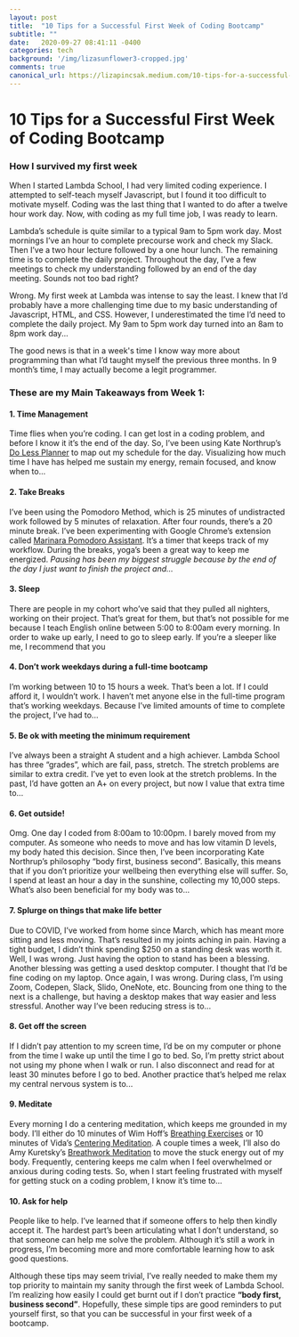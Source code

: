 ```yaml
---
layout: post
title:  "10 Tips for a Successful First Week of Coding Bootcamp"
subtitle: ""
date:   2020-09-27 08:41:11 -0400
categories: tech
background: '/img/lizasunflower3-cropped.jpg'
comments: true
canonical_url: https://lizapincsak.medium.com/10-tips-for-a-successful-first-week-of-coding-bootcamp-291bb6b18a6a
---
```


# 10 Tips for a Successful First Week of Coding Bootcamp

<p></p>

### How I survived my first week

When I started Lambda School, I had very limited coding experience. I attempted to self-teach myself Javascript, but I found it too difficult to motivate myself. Coding was the last thing that I wanted to do after a twelve hour work day. Now, with coding as my full time job, I was ready to learn.

Lambda’s schedule is quite similar to a typical 9am to 5pm work day. Most mornings I’ve an hour to complete precourse work and check my Slack. Then I’ve a two hour lecture followed by a one hour lunch. The remaining time is to complete the daily project. Throughout the day, I’ve a few meetings to check my understanding followed by an end of the day meeting. Sounds not too bad right?

Wrong. My first week at Lambda was intense to say the least. I knew that I’d probably have a more challenging time due to my basic understanding of Javascript, HTML, and CSS. However, I underestimated the time I’d need to complete the daily project. My 9am to 5pm work day turned into an 8am to 8pm work day...

The good news is that in a week's time I know way more about programming than what I’d taught myself the previous three months. In 9 month’s time, I may actually become a legit programmer.

### These are my Main Takeaways from Week 1: 

<p></p>

#### 1. Time Management
Time flies when you’re coding. I can get lost in a coding problem, and before I know it it’s the end of the day. So, I’ve been using Kate Northrup’s <a href="https://katenorthrup.com/shop" target="_blank" rel="noopener noreferrer">Do Less Planner</a> to map out my schedule for the day. Visualizing how much time I have has helped me sustain my energy, remain focused, and know when to...

#### 2. Take Breaks
I’ve been using the Pomodoro Method, which is 25 minutes of undistracted work followed by 5 minutes of relaxation. After four rounds, there’s a 20 minute break. I’ve been experimenting with Google Chrome’s extension called <a href="https://chrome.google.com/webstore/detail/marinara-pomodoro%C2%AE-assist/lojgmehidjdhhbmpjfamhpkpodfcodef?hl=en" target="_blank" rel="noopener noreferrer">Marinara Pomodoro Assistant</a>. It’s a timer that keeps track of my workflow. During the breaks, yoga’s been a great way to keep me energized. *Pausing has been my biggest struggle because by the end of the day I just want to finish the project and...*
#### 3. Sleep
There are people in my cohort who’ve said that they pulled all nighters, working on their project. That’s great for them, but that’s not possible for me because I teach English online between 5:00 to 8:00am every morning. In order to wake up early, I need to go to sleep early. If you’re a sleeper like me, I recommend that you
#### 4. Don’t work weekdays during a full-time bootcamp
I’m working between 10 to 15 hours a week. That’s been a lot. If I could afford it, I wouldn’t work. I haven’t met anyone else in the full-time program that’s working weekdays. Because I’ve limited amounts of time to complete the project, I’ve had to...
#### 5. Be ok with meeting the minimum requirement 
I’ve always been a straight A student and a high achiever. Lambda School has three “grades”, which are fail, pass, stretch. The stretch problems are similar to extra credit. I’ve yet to even look at the stretch problems. In the past, I’d have gotten an A+ on every project, but now I value that extra time to... 
#### 6. Get outside!
Omg. One day I coded from 8:00am to 10:00pm. I barely moved from my computer. As someone who needs to move and has low vitamin D levels, my body hated this decision. Since then, I’ve been incorporating Kate Northrup’s philosophy “body first, business second”. Basically, this means that if you don’t prioritize your wellbeing then everything else will suffer. So, I spend at least an hour a day in the sunshine, collecting my 10,000 steps. What’s also been beneficial for my body was to…
#### 7. Splurge on things that make life better
Due to COVID, I’ve worked from home since March, which has meant more sitting and less moving. That’s resulted in my joints aching in pain. Having a tight budget, I didn’t think spending $250 on a standing desk was worth it. Well, I was wrong. Just having the option to stand has been a blessing. Another blessing was getting a used desktop computer. I thought that I’d be fine coding on my laptop. Once again, I was wrong. During class, I’m using Zoom, Codepen, Slack, Slido, OneNote, etc. Bouncing from one thing to the next is a challenge, but having a desktop makes that way easier and less stressful. Another way I’ve been reducing stress is to...
#### 8. Get off the screen
If I didn’t pay attention to my screen time, I’d be on my computer or phone from the time I wake up until the time I go to bed. So, I’m pretty strict about not using my phone when I walk or run. I also disconnect and read for at least 30 minutes before I go to bed. Another practice that’s helped me relax my central nervous system is to...
#### 9. Meditate
Every morning I do a centering meditation, which keeps me grounded in my body. I’ll either do 10 minutes of Wim Hoff’s <a href="https://www.youtube.com/watch?v=tybOi4hjZFQ" target="_blank" rel="noopener noreferrer">Breathing Exercises</a> or 10 minutes of Vida’s <a href="https://vidagroman.com/about-vida/" target="_blank" rel="noopener noreferrer">Centering Meditation</a>. A couple times a week, I’ll also do Amy Kuretsky’s <a href="https://www.youtube.com/watch?v=LUCuJXzXS3w&feature=youtu.be" target="_blank" rel="noopener noreferrer">Breathwork Meditation</a> to move the stuck energy out of my body. Frequently, centering keeps me calm when I feel overwhelmed or anxious during coding tests. So, when I start feeling frustrated with myself for getting stuck on a coding problem, I know it’s time to...
#### 10. Ask for help
People like to help. I’ve learned that if someone offers to help then kindly accept it. The hardest part’s been articulating what I don’t understand, so that someone can help me solve the problem. Although it’s still a work in progress, I’m becoming more and more comfortable learning how to ask good questions.

<p></p>

Although these tips may seem trivial, I’ve really needed to make them my top priority to maintain my sanity through the first week of Lambda School. I’m realizing how easily I could get burnt out if I don’t practice **“body first, business second”**. Hopefully, these simple tips are good reminders to put yourself first, so that you can be successful in your first week of a bootcamp. 